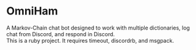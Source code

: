 # OmniHam
A Markov-Chain chat bot designed to work with multiple dictionaries, log chat from Discord, and respond in Discord.  
This is a ruby project. It requires timeout, discordrb, and msgpack.  
 
